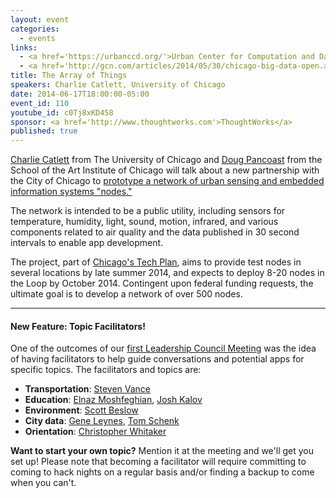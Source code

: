 ```yaml
---
layout: event
categories: 
  - events
links:
  - <a href='https://urbanccd.org/'>Urban Center for Computation and Data</a>
  - <a href='http://gcn.com/articles/2014/05/30/chicago-big-data-open.aspx'>Chicago readies the next-generation big data network</a>
title: The Array of Things
speakers: Charlie Catlett, University of Chicago
date: 2014-06-17T18:00:00-05:00
event_id: 110
youtube_id: c0Tj8xKD458
sponsor: <a href='http://www.thoughtworks.com'>ThoughtWorks</a>
published: true
---
```


[Charlie Catlett](http://en.wikipedia.org/wiki/Charlie_Catlett) from The University of Chicago and [Doug Pancoast](http://www.saic.edu/profiles/faculty/douglaspancoast/) from the School of the Art Institute of Chicago will talk about a new partnership with the City of Chicago to [prototype a network of urban sensing and embedded information systems "nodes."](http://gcn.com/articles/2014/05/30/chicago-big-data-open.aspx)  

The network is intended to be a public utility, including sensors for temperature, humidity, light, sound, motion, infrared, and various components related to air quality and the data published in 30 second intervals to enable app development.  

The project, part of [Chicago's Tech Plan](http://techplan.cityofchicago.org/initiatives-by-strategy/next-generation-infrastructure/initiative-3/), aims to provide test nodes in several locations by late summer 2014, and expects to deploy 8-20 nodes in the Loop by October 2014.  Contingent upon federal funding requests, the ultimate goal is to develop a network of over 500 nodes.

---

#### New Feature: Topic Facilitators!

One of the outcomes of our [first Leadership Council Meeting](https://docs.google.com/document/d/1Q59-f1tEv2mep_GABc5XWy2X_5KA_RTWFm1R75tlAuw/edit) was the idea of having facilitators to help guide conversations and potential apps for specific topics. The facilitators and topics are:

* __Transportation__: [Steven Vance](https://twitter.com/stevevance)
* __Education__: [Elnaz Moshfeghian](https://twitter.com/elnazem), [Josh Kalov](https://twitter.com/shua123)
* __Environment__: [Scott Beslow](https://twitter.com/sbeslow)
* __City data__: [Gene Leynes](https://twitter.com/Geneorama), [Tom Schenk](https://twitter.com/tomschenkjr)
* __Orientation__: [Christopher Whitaker](https://twitter.com/CivicWhitaker)

__Want to start your own topic?__ Mention it at the meeting and we'll get you set up! Please note that becoming a facilitator will require committing to coming to hack nights on a regular basis and/or finding a backup to come when you can't.